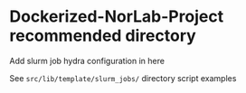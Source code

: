 # Dockerized-NorLab-Project recommended directory 
Add slurm job hydra configuration in here

See `src/lib/template/slurm_jobs/` directory script examples 
